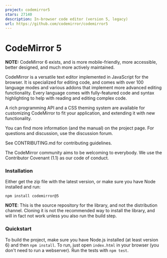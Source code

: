 ```yaml
---
project: codemirror5
stars: 27140
description: In-browser code editor (version 5, legacy)
url: https://github.com/codemirror/codemirror5
---
```


CodeMirror 5
============

**NOTE:** CodeMirror 6 exists, and is more mobile-friendly, more accessible, better designed, and much more actively maintained.

CodeMirror is a versatile text editor implemented in JavaScript for the browser. It is specialized for editing code, and comes with over 100 language modes and various addons that implement more advanced editing functionality. Every language comes with fully-featured code and syntax highlighting to help with reading and editing complex code.

A rich programming API and a CSS theming system are available for customizing CodeMirror to fit your application, and extending it with new functionality.

You can find more information (and the manual) on the project page. For questions and discussion, use the discussion forum.

See CONTRIBUTING.md for contributing guidelines.

The CodeMirror community aims to be welcoming to everybody. We use the Contributor Covenant (1.1) as our code of conduct.

### Installation

Either get the zip file with the latest version, or make sure you have Node installed and run:

```
npm install codemirror@5
```

**NOTE**: This is the source repository for the library, and not the distribution channel. Cloning it is not the recommended way to install the library, and will in fact not work unless you also run the build step.

### Quickstart

To build the project, make sure you have Node.js installed (at least version 6) and then `npm install`. To run, just open `index.html` in your browser (you don't need to run a webserver). Run the tests with `npm test`.
